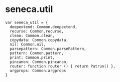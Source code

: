 seneca.util
===========

    var seneca_util = {
      deepextend: Common.deepextend,
      recurse: Common.recurse,
      clean: Common.clean,
      copydata: Common.copydata,
      nil: Common.nil,
      parsepattern: Common.parsePattern,
      pattern: Common.pattern,
      print: Common.print,
      pincanon: Common.pincanon,
      router: function router () { return Patrun() },
      argprops: Common.argprops
    }

